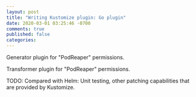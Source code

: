 ```yaml
---
layout: post
title: "Writing Kustomize plugin: Go plugin"
date: 2020-03-01 03:25:46 -0700
comments: true
published: false
categories: 
---
```


Generator plugin for "PodReaper" permissions.

Transformer plugin for "PodReaper" permissions.

TODO: Compared with Helm: Unit testing, other patching capabilities that are provided by Kustomize.
 